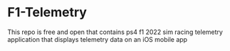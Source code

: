# F1-Telemetry
This repo is free and open that contains ps4 f1 2022 sim racing telemetry application that displays telemetry data on an iOS mobile app
